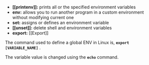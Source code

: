 - **[[printenv]]:** prints all or the specified environment variables
- **env:** allows you to run another program in a custom environment without modifying current one
- **set:** assigns or defines an environment variable
- **[[unset]]:** delete shell and environment variables
- **export:** [[Export]]


The command used to define a global ENV in Linux is, **`export [VARIABLE_NAME]`** .

The variable value is changed using the **`echo`** command.